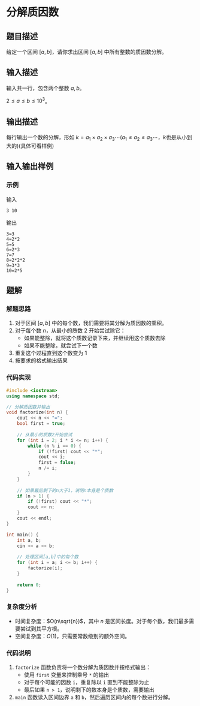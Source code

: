 # 分解质因数

## 题目描述
给定一个区间 $[a,b]$，请你求出区间 $[a,b]$ 中所有整数的质因数分解。

## 输入描述
输入共一行，包含两个整数 $a,b$。

$2 \leq a \leq b \leq 10^3$。

## 输出描述
每行输出一个数的分解，形如 $k=a_1 \times a_2 \times a_3 \cdots(a_1 \leq a_2 \leq a_3 \cdots$，$k$也是从小到大的)(具体可看样例)

## 输入输出样例
### 示例
输入
```
3 10
```

输出
```
3=3
4=2*2
5=5
6=2*3
7=7
8=2*2*2
9=3*3
10=2*5
```

## 题解

### 解题思路
1. 对于区间 $[a,b]$ 中的每个数，我们需要将其分解为质因数的乘积。
2. 对于每个数 $n$，从最小的质数 2 开始尝试除它：
   - 如果能整除，就将这个质数记录下来，并继续用这个质数去除
   - 如果不能整除，就尝试下一个数
3. 重复这个过程直到这个数变为 1
4. 按要求的格式输出结果

### 代码实现
```cpp
#include <iostream>
using namespace std;

// 分解质因数并输出
void factorize(int n) {
    cout << n << "=";
    bool first = true;
    
    // 从最小的质数2开始尝试
    for (int i = 2; i * i <= n; i++) {
        while (n % i == 0) {
            if (!first) cout << "*";
            cout << i;
            first = false;
            n /= i;
        }
    }
    
    // 如果最后剩下的n大于1，说明n本身是个质数
    if (n > 1) {
        if (!first) cout << "*";
        cout << n;
    }
    cout << endl;
}

int main() {
    int a, b;
    cin >> a >> b;
    
    // 处理区间[a,b]中的每个数
    for (int i = a; i <= b; i++) {
        factorize(i);
    }
    
    return 0;
}
```

### 复杂度分析
- 时间复杂度：$O(n\sqrt{n})$，其中 $n$ 是区间长度。对于每个数，我们最多需要尝试到其平方根。
- 空间复杂度：$O(1)$，只需要常数级别的额外空间。

### 代码说明
1. `factorize` 函数负责将一个数分解为质因数并按格式输出：
   - 使用 `first` 变量来控制乘号 `*` 的输出
   - 对于每个可能的因数 `i`，重复除以 `i` 直到不能整除为止
   - 最后如果 `n > 1`，说明剩下的数本身是个质数，需要输出
2. `main` 函数读入区间边界 `a` 和 `b`，然后遍历区间内的每个数进行分解。